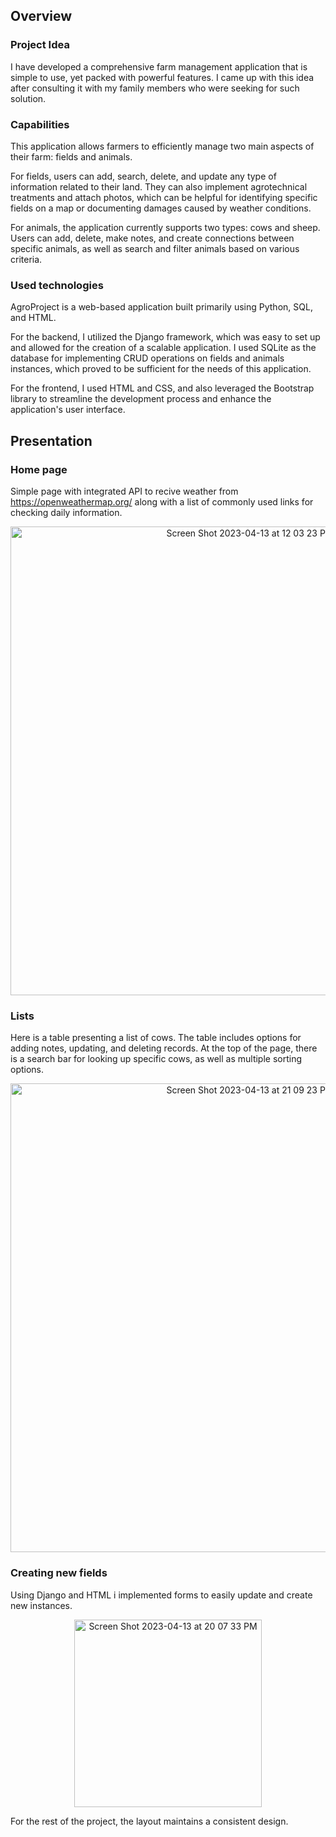 ## Overview
### Project Idea
I have developed a comprehensive farm management application that is simple to use, yet packed with powerful features.
I came up with this idea after consulting it with my family members who were seeking for such solution.

### Capabilities
This application allows farmers to efficiently manage two main aspects of their farm: fields and animals.

For fields, users can add, search, delete, and update any type of information related to their land. They can also implement agrotechnical treatments and attach photos, which can be helpful for identifying specific fields on a map or documenting damages caused by weather conditions.

For animals, the application currently supports two types: cows and sheep. Users can add, delete, make notes, and create connections between specific animals, as well as search and filter animals based on various criteria.

### Used technologies
AgroProject is a web-based application built primarily using Python, SQL, and HTML.

For the backend, I utilized the Django framework, which was easy to set up and allowed for the creation of a scalable application. I used SQLite as the database for implementing CRUD operations on fields and animals instances, which proved to be sufficient for the needs of this application.

For the frontend, I used HTML and CSS, and also leveraged the Bootstrap library to streamline the development process and enhance the application's user interface.

## Presentation
### Home page
Simple page with integrated API to recive weather from https://openweathermap.org/ along with a list of commonly used links for checking daily information.

<p align="center">
  <img width="750" alt="Screen Shot 2023-04-13 at 12 03 23 PM" src="https://user-images.githubusercontent.com/62257523/231845456-4337c51f-9712-493a-b149-3a3b69174e1a.png">
 </p>


### Lists
Here is a table presenting a list of cows. The table includes options for adding notes, updating, and deleting records. At the top of the page, there is a search bar for looking up specific cows, as well as multiple sorting options.
<p align="center">
  <img width="750" alt="Screen Shot 2023-04-13 at 21 09 23 PM" src="https://user-images.githubusercontent.com/62257523/231859335-a5310e45-3eb0-4230-a619-1695647dd4f7.png">
 </p>
 
### Creating new fields
Using Django and HTML i implemented forms to easily update and create new instances.
<p align="center">
  <img width="300" alt="Screen Shot 2023-04-13 at 20 07 33 PM" src="https://user-images.githubusercontent.com/62257523/231846815-add2aac3-4941-4b78-8b2a-b6605917d5b3.png">
 </p>
 
For the rest of the project, the layout maintains a consistent design.
 
